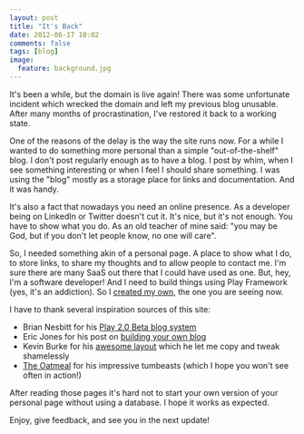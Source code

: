 ```yaml
---
layout: post
title: "It's Back"
date: 2012-06-17 10:02
comments: false
tags: [blog]
image:
  feature: background.jpg
---
```

It's been a while, but the domain is live again! There was some unfortunate incident which wrecked the domain and left my previous blog unusable. After many months of procrastination, I've restored it back to a working state. 

<!-- more -->

One of the reasons of the delay is the way the site runs now. For a while I wanted to do something more personal than a simple "out-of-the-shelf" blog. I don't post regularly enough as to have a blog. I post by whim, when I see something interesting or when I feel I should share something. I was using the "blog" mostly as a storage place for links and documentation. And it was handy.

It's also a fact that nowadays you need an online presence. As a developer being on LinkedIn or Twitter doesn't cut it. It's nice, but it's not enough. You have to show what you do. As an old teacher of mine said: "you may be God, but if you don't let people know, no one will care".

So, I needed something akin of a personal page. A place to show what I do, to store links, to share my thoughts and to allow people to contact me. I'm sure there are many SaaS out there that I could have used as one. But, hey, I'm a software developer! And I need to build things using Play Framework (yes, it's an addiction). So I [created my own][1], the one you are seeing now.  

I have to thank several inspiration sources of this site:

+ Brian Nesbitt for his [Play 2.0 Beta blog system][3] 
+ Eric Jones for his post on [building your own blog][5]
+ Kevin Burke for his [awesome layout][6] which he let me copy and tweak shamelessly
+ [The Oatmeal][8] for his impressive tumbeasts (which I hope you won't see often in action!)

After reading those pages it's hard not to start your own version of your personal page without using a database. I hope it works as expected.

Enjoy, give feedback, and see you in the next update!

  [1]: https://github.com/pvillega/personal-page
  [3]: http://nesbot.com/2011/11/22/now-running-on-play-2-beta  
  [5]: http://erjjones.github.com/blog/How-I-built-my-blog-in-one-day/
  [6]: http://kev.inburke.com/
  [8]: http://theoatmeal.com/
